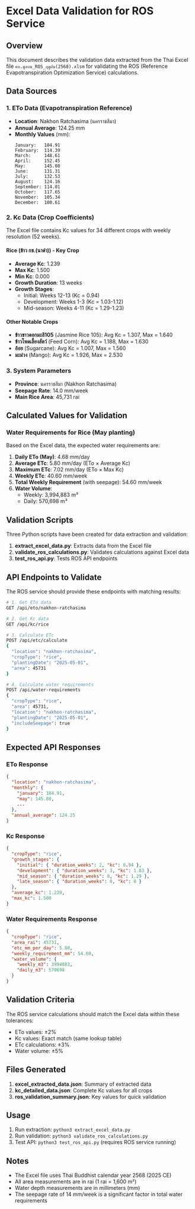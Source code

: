 # Excel Data Validation for ROS Service

## Overview

This document describes the validation data extracted from the Thai Excel file `คบ.มูลบน_ROS_ฤดูฝน(2568).xlsm` for validating the ROS (Reference Evapotranspiration Optimization Service) calculations.

## Data Sources

### 1. ETo Data (Evapotranspiration Reference)
- **Location**: Nakhon Ratchasima (นครราชสีมา)
- **Annual Average**: 124.25 mm
- **Monthly Values** (mm):
  ```
  January:   104.91
  February:  114.39
  March:     148.61
  April:     152.45
  May:       145.08
  June:      131.31
  July:      132.53
  August:    124.16
  September: 114.01
  October:   117.65
  November:  105.34
  December:  100.61
  ```

### 2. Kc Data (Crop Coefficients)
The Excel file contains Kc values for 34 different crops with weekly resolution (52 weeks).

#### Rice (ข้าว กข.(นาดำ)) - Key Crop
- **Average Kc**: 1.239
- **Max Kc**: 1.500
- **Min Kc**: 0.000
- **Growth Duration**: 13 weeks
- **Growth Stages**:
  - Initial: Weeks 12-13 (Kc = 0.94)
  - Development: Weeks 1-3 (Kc = 1.03-1.12)
  - Mid-season: Weeks 4-11 (Kc = 1.29-1.23)

#### Other Notable Crops
- **ข้าวขาวดอกมะลิ105** (Jasmine Rice 105): Avg Kc = 1.307, Max = 1.640
- **ข้าวโพดเลี้ยงสัตว์** (Feed Corn): Avg Kc = 1.188, Max = 1.630
- **อ้อย** (Sugarcane): Avg Kc = 1.007, Max = 1.560
- **มะม่วง** (Mango): Avg Kc = 1.926, Max = 2.530

### 3. System Parameters
- **Province**: นครราชสีมา (Nakhon Ratchasima)
- **Seepage Rate**: 14.0 mm/week
- **Main Rice Area**: 45,731 rai

## Calculated Values for Validation

### Water Requirements for Rice (May planting)
Based on the Excel data, the expected water requirements are:

1. **Daily ETo (May)**: 4.68 mm/day
2. **Average ETc**: 5.80 mm/day (ETo × Average Kc)
3. **Maximum ETc**: 7.02 mm/day (ETo × Max Kc)
4. **Weekly ETc**: 40.60 mm/week
5. **Total Weekly Requirement** (with seepage): 54.60 mm/week
6. **Water Volume**:
   - Weekly: 3,994,883 m³
   - Daily: 570,698 m³

## Validation Scripts

Three Python scripts have been created for data extraction and validation:

1. **extract_excel_data.py**: Extracts data from the Excel file
2. **validate_ros_calculations.py**: Validates calculations against Excel data
3. **test_ros_api.py**: Tests ROS API endpoints

## API Endpoints to Validate

The ROS service should provide these endpoints with matching results:

```bash
# 1. Get ETo data
GET /api/eto/nakhon-ratchasima

# 2. Get Kc data
GET /api/kc/rice

# 3. Calculate ETc
POST /api/etc/calculate
{
  "location": "nakhon-ratchasima",
  "cropType": "rice",
  "plantingDate": "2025-05-01",
  "area": 45731
}

# 4. Calculate water requirements
POST /api/water-requirements
{
  "cropType": "rice",
  "area": 45731,
  "location": "nakhon-ratchasima",
  "plantingDate": "2025-05-01",
  "includeSeepage": true
}
```

## Expected API Responses

### ETo Response
```json
{
  "location": "nakhon-ratchasima",
  "monthly": {
    "january": 104.91,
    "may": 145.08,
    ...
  },
  "annual_average": 124.25
}
```

### Kc Response
```json
{
  "cropType": "rice",
  "growth_stages": {
    "initial": { "duration_weeks": 2, "kc": 0.94 },
    "development": { "duration_weeks": 3, "kc": 1.03 },
    "mid_season": { "duration_weeks": 8, "kc": 1.29 },
    "late_season": { "duration_weeks": 0, "kc": 0 }
  },
  "average_kc": 1.239,
  "max_kc": 1.500
}
```

### Water Requirements Response
```json
{
  "cropType": "rice",
  "area_rai": 45731,
  "etc_mm_per_day": 5.80,
  "weekly_requirement_mm": 54.60,
  "water_volume": {
    "weekly_m3": 3994883,
    "daily_m3": 570698
  }
}
```

## Validation Criteria

The ROS service calculations should match the Excel data within these tolerances:
- ETo values: ±2%
- Kc values: Exact match (same lookup table)
- ETc calculations: ±3%
- Water volume: ±5%

## Files Generated

1. **excel_extracted_data.json**: Summary of extracted data
2. **kc_detailed_data.json**: Complete Kc values for all crops
3. **ros_validation_summary.json**: Key values for quick validation

## Usage

1. Run extraction: `python3 extract_excel_data.py`
2. Run validation: `python3 validate_ros_calculations.py`
3. Test API: `python3 test_ros_api.py` (requires ROS service running)

## Notes

- The Excel file uses Thai Buddhist calendar year 2568 (2025 CE)
- All area measurements are in rai (1 rai = 1,600 m²)
- Water depth measurements are in millimeters (mm)
- The seepage rate of 14 mm/week is a significant factor in total water requirements